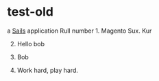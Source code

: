 # test-old

a [Sails](http://sailsjs.org) application
Rull number 1. Magento Sux. Kur

2. Hello bob

3. Bob

4. Work hard, play hard.
